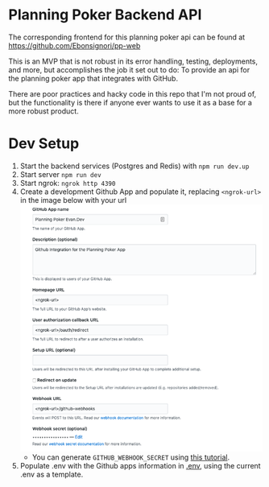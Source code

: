 # Planning Poker Backend API

The corresponding frontend for this planning poker api can be found at https://github.com/Ebonsignori/pp-web

This is an MVP that is not robust in its error handling, testing, deployments, and more, but accomplishes the job it set out to do: To provide an api for the planning poker app that integrates with GitHub.

There are poor practices and hacky code in this repo that I'm not proud of, but the functionality is there if anyone ever wants to use it as a base for a more robust product. 

# Dev Setup

1. Start the backend services (Postgres and Redis) with `npm run dev.up`
2. Start server `npm run dev`
3. Start ngrok: `ngrok http 4390`
4. Create a development Github App and populate it, replacing `<ngrok-url>` in the image below with your url
   ![github app example](./docs/imgs/gh-dev-app.png)
      - You can generate `GITHUB_WEBHOOK_SECRET` using [this tutorial](https://developer.github.com/webhooks/securing/).
5. Populate .env with the Github apps information in [.env](./.env), using the current .env as a template.
